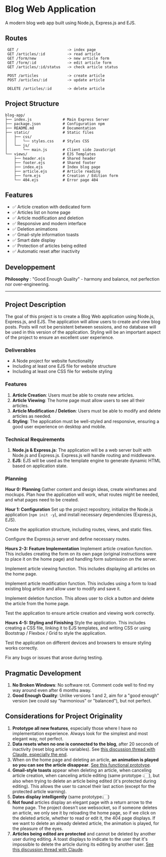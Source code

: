 # Blog Web Application

A modern blog web app built using Node.js, Express.js and EJS.

## Routes

```
 GET /                      -> index page
 GET /articles/:id          -> read article
 GET /form/new              -> new article form
 GET /form/:id              -> edit article form
 GET /articles/:id/status   -> check article status
 
 POST /articles             -> create article
 POST /articles/:id         -> update article
 
 DELETE /articles/:id       -> delete article
```

## Project Structure

```
blog-app/
├── index.js              # Main Express Server
├── package.json          # Configuration npm
├── README.md             # Documentation
├── static/               # Static files
│   ├── css/
│   │   └── styles.css    # Styles CSS
│   └── js/
│       └── main.js       # Client side JavaScript
└── views/                # EJS Templates
    ├── header.ejs        # Shared header
    ├── footer.ejs        # Shared footer
    ├── index.ejs         # Index blog page
    ├── article.ejs       # Article reading
    ├── form.ejs          # Creation / Edition form
    └── 404.ejs           # Error page 404
```

## Features

- ✅ Article creation with dedicated form
- ✅ Articles list on home page
- ✅ Article modification and deletion
- ✅ Responsive and modern interface
- ✅ Deletion animations
- ✅ Gmail-style information toasts
- ✅ Smart date display
- ✅ Protection of articles being edited
- ✅ Automatic reset after inactivity

## Developpement

**Philosophy** : "Good Enough Quality" - harmony and balance, not perfection nor over-engineering.

---

## Project Description

The goal of this project is to create a Blog Web application using Node.js, Express.js, and EJS. The application will allow users to create and view blog posts. Posts will not be persistent between sessions, and no database will be used in this version of the application. Styling will be an important aspect of the project to ensure an excellent user experience.

### Deliverables

- A Node project for website functionality
- Including at least one EJS file for website structure
- Including at least one CSS file for website styling

### Features

1. **Article Creation**: Users must be able to create new articles.
2. **Article Viewing**: The home page must allow users to see all their articles.
3. **Article Modification / Deletion**: Users must be able to modify and delete articles as needed.
4. **Styling**: The application must be well-styled and responsive, ensuring a good user experience on desktop and mobile.

### Technical Requirements

1. **Node.js & Express.js**: The application will be a web server built with Node.js and Express.js. Express.js will handle routing and middleware.
2. **EJS**: EJS will be used as the template engine to generate dynamic HTML based on application state.

### Planning

**Hour 0: Planning**
Gather content and design ideas, create wireframes and mockups. Plan how the application will work, what routes might be needed, and what pages need to be created.

**Hour 1: Configuration**
Set up the project repository, initialize the Node.js application (`npm init -y`), and install necessary dependencies (Express.js, EJS).

Create the application structure, including routes, views, and static files.

Configure the Express.js server and define necessary routes.

**Hours 2-3: Feature Implementation**
Implement article creation function. This includes creating the form on its own page (original instructions were to place it on the home page) and handling form submission on the server.

Implement article viewing function. This includes displaying all articles on the home page.

Implement article modification function. This includes using a form to load existing blog article and allow user to modify and save it.

Implement deletion function. This allows user to click a button and delete the article from the home page.

Test the application to ensure article creation and viewing work correctly.

**Hours 4-5: Styling and Finishing**
Style the application. This includes creating a CSS file, linking it to EJS templates, and writing CSS or using Bootstrap / Flexbox / Grid to style the application.

Test the application on different devices and browsers to ensure styling works correctly.

Fix any bugs or issues that arose during testing.

## Pragmatic Development

1. **No Broken Windows**: No software rot. Comment code well to find my way around even after 6 months away.
2. **Good Enough Quality**: Unlike versions 1 and 2, aim for a "good enough" version (we could say "harmonious" or "balanced"), but not perfect.

## Considerations for Project Originality

1. **Prototype all new features**, especially those where I have no implementation experience. Always look for the simplest and most elegant way, not perfect.
2. **Data resets when no one is connected to the blog**, after 20 seconds of inactivity (reset blog article variables). See [this discussion thread with Claude, especially the end](https://claude.ai/chat/aa971d23-3644-48f1-ac44-eaa1dd91b7bf).
3. When on the home page and deleting an article, **an animation is played so you can see the article disappear**. [See this functional prototype](https://codepen.io/Nanodatron/pen/dPyvryX).
4. **Gmail-style toasts** appear when deleting an article, when canceling article creation, when canceling article editing (same prototype 👆🏻), but also when trying to delete an article being edited (it's protected during editing). This allows the user to cancel their last action (except for the protected article warning).
5. **Dates display intelligently** (same prototype👆🏻)
6. **Not found** articles display an elegant page with a return arrow to the home page. The project doesn't use websocket, so if someone deletes an article, we only see it by reloading the home page, so if we click on the deleted article, whether to read or edit it, the 404 page displays. If we want to delete an already deleted article, the animation is played, for the pleasure of the eyes.
7. **Articles being edited are protected** and cannot be deleted by another user during editing. A toast displays to indicate to the user that it's impossible to delete the article during its editing by another user. [See this discussion thread with Claude](https://claude.ai/chat/26cc7e36-a1b3-4479-ac00-6933c2bec52d).